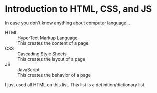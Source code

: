 <h1>Introduction to HTML, CSS, and JS</h1>
In case you don't know anything about computer language...
<dl>
<dt>HTML</dt>
<dd>HyperText Markup Language</dd>
<dd>This creates the content of a page</dd>
<dt>CSS</dt>
<dd>Cascading Style Sheets</dd>
<dd>This creates the layout of a page</dd>
  <dt>JS</dt>
  <dd>JavaScript</dd>
  <dd>This creates the behavior of a page</dd>
</dl>
I just used all HTML on this list. This list is a definition/dictionary list.
